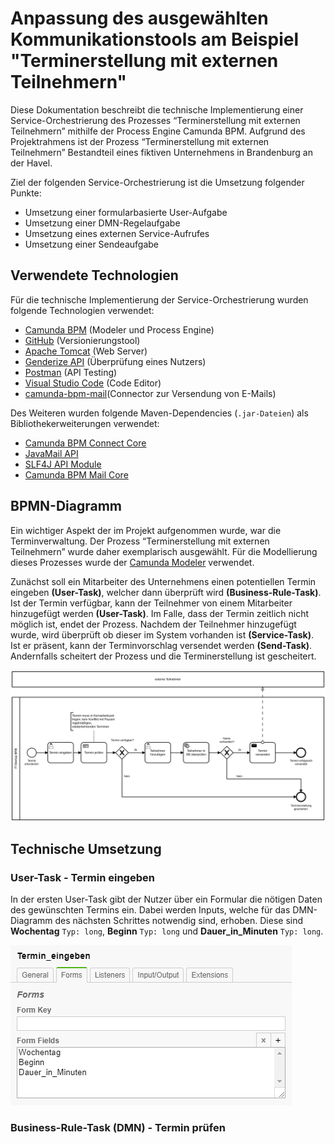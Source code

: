 # Anpassung des ausgewählten Kommunikationstools am Beispiel "Terminerstellung mit externen Teilnehmern"
Diese Dokumentation beschreibt die technische Implementierung einer Service-Orchestrierung des Prozesses “Terminerstellung mit externen Teilnehmern” mithilfe der Process Engine Camunda BPM. Aufgrund des Projektrahmens ist der Prozess “Terminerstellung mit externen Teilnehmern” Bestandteil eines fiktiven Unternehmens in Brandenburg an der Havel.

Ziel der folgenden Service-Orchestrierung ist die Umsetzung folgender Punkte:
- Umsetzung einer formularbasierte User-Aufgabe
- Umsetzung einer DMN-Regelaufgabe
- Umsetzung eines externen Service-Aufrufes
- Umsetzung einer Sendeaufgabe

## Verwendete Technologien
Für die technische Implementierung der Service-Orchestrierung wurden folgende Technologien verwendet:

- [Camunda BPM](https://camunda.com/de/products/) (Modeler und Process Engine)
- [GitHub](https://github.com/) (Versionierungstool)
- [Apache Tomcat](http://tomcat.apache.org/) (Web Server)
- [Genderize API](https://genderize.io/) (Überprüfung eines Nutzers)
- [Postman](https://www.getpostman.com/) (API Testing)
- [Visual Studio Code](https://code.visualstudio.com/) (Code Editor)
- [camunda-bpm-mail](https://github.com/camunda/camunda-bpm-mail)(Connector zur Versendung von E-Mails)

Des Weiteren wurden folgende Maven-Dependencies (`.jar-Dateien`) als Bibliothekerweiterungen verwendet:
- [Camunda BPM Connect Core](https://mvnrepository.com/artifact/org.camunda.connect/camunda-connect-core/1.0.3)
- [JavaMail API](https://mvnrepository.com/artifact/com.sun.mail/javax.mail/1.5.5)
- [SLF4J API Module](https://mvnrepository.com/artifact/org.slf4j/slf4j-api/1.7.21)
- [Camunda BPM Mail Core](https://mvnrepository.com/artifact/org.camunda.bpm.extension/camunda-bpm-mail-core/1.2.0)

## BPMN-Diagramm
Ein wichtiger Aspekt der im Projekt aufgenommen wurde, war die Terminverwaltung. Der Prozess “Terminerstellung mit externen Teilnehmern” wurde daher exemplarisch ausgewählt. Für die Modellierung dieses Prozesses wurde der [Camunda Modeler](https://camunda.com/de/products/modeler/) verwendet.

Zunächst soll ein Mitarbeiter des Unternehmens einen potentiellen Termin eingeben **(User-Task)**, welcher dann überprüft wird **(Business-Rule-Task)**. Ist der Termin verfügbar, kann der Teilnehmer von einem Mitarbeiter hinzugefügt werden **(User-Task)**. Im Falle, dass der Termin zeitlich nicht möglich ist, endet der Prozess. Nachdem der Teilnehmer hinzugefügt wurde, wird überprüft ob dieser im System vorhanden ist **(Service-Task)**. Ist er präsent, kann der Terminvorschlag versendet werden **(Send-Task)**. Andernfalls scheitert der Prozess und die Terminerstellung ist gescheitert.

![BPMN "Terminerstellung mit externen Teilnehmern”](/images/terminerstellung_extern_atomar.svg)

## Technische Umsetzung
### User-Task - Termin eingeben

In der ersten User-Task gibt der Nutzer über ein Formular die nötigen Daten des gewünschten Termins ein. Dabei werden Inputs, welche für das DMN-Diagramm des nächsten Schrittes notwendig sind, erhoben. Diese sind **Wochentag** `Typ: long`, **Beginn** `Typ: long` und **Dauer_in_Minuten** `Typ: long`.

![Termin eingeben](/images/enter_date.PNG)

### Business-Rule-Task (DMN) - Termin prüfen
